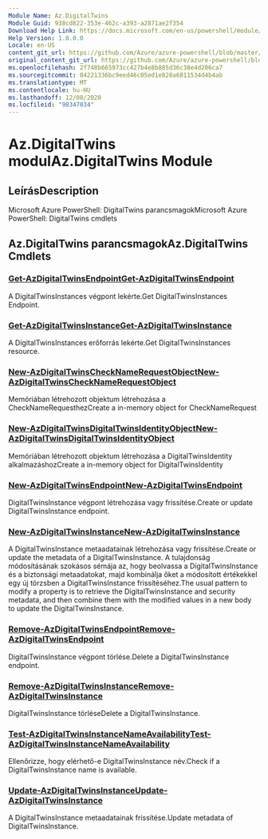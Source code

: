```yaml
---
Module Name: Az.DigitalTwins
Module Guid: 938cd822-353e-462c-a393-a2871ae2f354
Download Help Link: https://docs.microsoft.com/en-us/powershell/module/az.digitaltwins
Help Version: 1.0.0.0
Locale: en-US
content_git_url: https://github.com/Azure/azure-powershell/blob/master/src/DigitalTwins/help/Az.DigitalTwins.md
original_content_git_url: https://github.com/Azure/azure-powershell/blob/master/src/DigitalTwins/help/Az.DigitalTwins.md
ms.openlocfilehash: 2f748b665973cc427b4e8b885d36c38e4d206ca7
ms.sourcegitcommit: 04221336bc9eed46c05ed1e828a6811534d4b4ab
ms.translationtype: MT
ms.contentlocale: hu-HU
ms.lasthandoff: 12/08/2020
ms.locfileid: "98347034"
---
```

# <span data-ttu-id="799e0-101">Az.DigitalTwins modul</span><span class="sxs-lookup"><span data-stu-id="799e0-101">Az.DigitalTwins Module</span></span>
## <span data-ttu-id="799e0-102">Leírás</span><span class="sxs-lookup"><span data-stu-id="799e0-102">Description</span></span>
<span data-ttu-id="799e0-103">Microsoft Azure PowerShell: DigitalTwins parancsmagok</span><span class="sxs-lookup"><span data-stu-id="799e0-103">Microsoft Azure PowerShell: DigitalTwins cmdlets</span></span>

## <span data-ttu-id="799e0-104">Az.DigitalTwins parancsmagok</span><span class="sxs-lookup"><span data-stu-id="799e0-104">Az.DigitalTwins Cmdlets</span></span>
### [<span data-ttu-id="799e0-105">Get-AzDigitalTwinsEndpoint</span><span class="sxs-lookup"><span data-stu-id="799e0-105">Get-AzDigitalTwinsEndpoint</span></span>](Get-AzDigitalTwinsEndpoint.md)
<span data-ttu-id="799e0-106">A DigitalTwinsInstances végpont lekérte.</span><span class="sxs-lookup"><span data-stu-id="799e0-106">Get DigitalTwinsInstances Endpoint.</span></span>

### [<span data-ttu-id="799e0-107">Get-AzDigitalTwinsInstance</span><span class="sxs-lookup"><span data-stu-id="799e0-107">Get-AzDigitalTwinsInstance</span></span>](Get-AzDigitalTwinsInstance.md)
<span data-ttu-id="799e0-108">A DigitalTwinsInstances erőforrás lekérte.</span><span class="sxs-lookup"><span data-stu-id="799e0-108">Get DigitalTwinsInstances resource.</span></span>

### [<span data-ttu-id="799e0-109">New-AzDigitalTwinsCheckNameRequestObject</span><span class="sxs-lookup"><span data-stu-id="799e0-109">New-AzDigitalTwinsCheckNameRequestObject</span></span>](New-AzDigitalTwinsCheckNameRequestObject.md)
<span data-ttu-id="799e0-110">Memóriában létrehozott objektum létrehozása a CheckNameRequesthez</span><span class="sxs-lookup"><span data-stu-id="799e0-110">Create a in-memory object for CheckNameRequest</span></span>

### [<span data-ttu-id="799e0-111">New-AzDigitalTwinsDigitalTwinsIdentityObject</span><span class="sxs-lookup"><span data-stu-id="799e0-111">New-AzDigitalTwinsDigitalTwinsIdentityObject</span></span>](New-AzDigitalTwinsDigitalTwinsIdentityObject.md)
<span data-ttu-id="799e0-112">Memóriában létrehozott objektum létrehozása a DigitalTwinsIdentity alkalmazáshoz</span><span class="sxs-lookup"><span data-stu-id="799e0-112">Create a in-memory object for DigitalTwinsIdentity</span></span>

### [<span data-ttu-id="799e0-113">New-AzDigitalTwinsEndpoint</span><span class="sxs-lookup"><span data-stu-id="799e0-113">New-AzDigitalTwinsEndpoint</span></span>](New-AzDigitalTwinsEndpoint.md)
<span data-ttu-id="799e0-114">DigitalTwinsInstance végpont létrehozása vagy frissítése.</span><span class="sxs-lookup"><span data-stu-id="799e0-114">Create or update DigitalTwinsInstance endpoint.</span></span>

### [<span data-ttu-id="799e0-115">New-AzDigitalTwinsInstance</span><span class="sxs-lookup"><span data-stu-id="799e0-115">New-AzDigitalTwinsInstance</span></span>](New-AzDigitalTwinsInstance.md)
<span data-ttu-id="799e0-116">A DigitalTwinsInstance metaadatainak létrehozása vagy frissítése.</span><span class="sxs-lookup"><span data-stu-id="799e0-116">Create or update the metadata of a DigitalTwinsInstance.</span></span>
<span data-ttu-id="799e0-117">A tulajdonság módosításának szokásos sémája az, hogy beolvassa a DigitalTwinsInstance és a biztonsági metaadatokat, majd kombinálja őket a módosított értékekkel egy új törzsben a DigitalTwinsInstance frissítéséhez.</span><span class="sxs-lookup"><span data-stu-id="799e0-117">The usual pattern to modify a property is to retrieve the DigitalTwinsInstance and security metadata, and then combine them with the modified values in a new body to update the DigitalTwinsInstance.</span></span>

### [<span data-ttu-id="799e0-118">Remove-AzDigitalTwinsEndpoint</span><span class="sxs-lookup"><span data-stu-id="799e0-118">Remove-AzDigitalTwinsEndpoint</span></span>](Remove-AzDigitalTwinsEndpoint.md)
<span data-ttu-id="799e0-119">DigitalTwinsInstance végpont törlése.</span><span class="sxs-lookup"><span data-stu-id="799e0-119">Delete a DigitalTwinsInstance endpoint.</span></span>

### [<span data-ttu-id="799e0-120">Remove-AzDigitalTwinsInstance</span><span class="sxs-lookup"><span data-stu-id="799e0-120">Remove-AzDigitalTwinsInstance</span></span>](Remove-AzDigitalTwinsInstance.md)
<span data-ttu-id="799e0-121">DigitalTwinsInstance törlése</span><span class="sxs-lookup"><span data-stu-id="799e0-121">Delete a DigitalTwinsInstance.</span></span>

### [<span data-ttu-id="799e0-122">Test-AzDigitalTwinsInstanceNameAvailability</span><span class="sxs-lookup"><span data-stu-id="799e0-122">Test-AzDigitalTwinsInstanceNameAvailability</span></span>](Test-AzDigitalTwinsInstanceNameAvailability.md)
<span data-ttu-id="799e0-123">Ellenőrizze, hogy elérhető-e DigitalTwinsInstance név.</span><span class="sxs-lookup"><span data-stu-id="799e0-123">Check if a DigitalTwinsInstance name is available.</span></span>

### [<span data-ttu-id="799e0-124">Update-AzDigitalTwinsInstance</span><span class="sxs-lookup"><span data-stu-id="799e0-124">Update-AzDigitalTwinsInstance</span></span>](Update-AzDigitalTwinsInstance.md)
<span data-ttu-id="799e0-125">A DigitalTwinsInstance metaadatainak frissítése.</span><span class="sxs-lookup"><span data-stu-id="799e0-125">Update metadata of DigitalTwinsInstance.</span></span>


